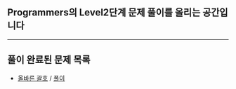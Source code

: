 ## Programmers의 Level2단계 문제 풀이를 올리는 공간입니다

* * *
## 풀이 완료된 문제 목록
* [올바른 괄호](https://programmers.co.kr/learn/courses/30/lessons/12909) / [풀이](./P12909.java)